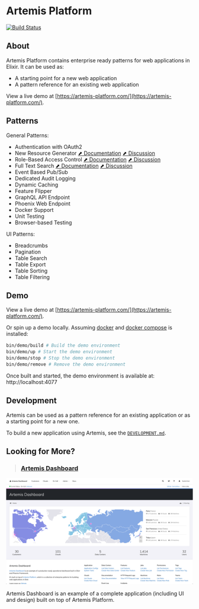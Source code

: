 # Artemis Platform

[![Build Status](https://travis-ci.com/artemis-platform/artemis_platform.svg?branch=master)](https://travis-ci.com/artemis-platform/artemis_platform)

## About

Artemis Platform contains enterprise ready patterns for web applications in Elixir. It can be used as:

- A starting point for a new web application
- A pattern reference for an existing web application

View a live demo at [https://artemis-platform.com/](https://artemis-platform.com/).

## Patterns

General Patterns:

- Authentication with OAuth2
- New Resource Generator [⬈ Documentation](https://github.com/artemis-platform/artemis_platform/wiki/New-Resource-Generator) [⬈ Discussion](https://github.com/artemis-platform/artemis_platform/issues/81)
- Role-Based Access Control [⬈ Documentation](https://github.com/artemis-platform/artemis_platform/wiki/Role-Based-Access-Control) [⬈ Discussion](https://github.com/artemis-platform/artemis_platform/issues/12)
- Full Text Search [⬈ Documentation](https://github.com/artemis-platform/artemis_platform/wiki/Full-Text-Search) [⬈ Discussion](https://github.com/artemis-platform/artemis_platform/issues/13)
- Event Based Pub/Sub
- Dedicated Audit Logging
- Dynamic Caching
- Feature Flipper
- GraphQL API Endpoint
- Phoenix Web Endpoint
- Docker Support
- Unit Testing
- Browser-based Testing

UI Patterns:

- Breadcrumbs
- Pagination
- Table Search
- Table Export
- Table Sorting
- Table Filtering

## Demo

View a live demo at [https://artemis-platform.com/](https://artemis-platform.com/).

Or spin up a demo locally. Assuming [docker](https://www.docker.com/) and [docker compose](https://docs.docker.com/compose/) is installed:

```bash
bin/demo/build # Build the demo environment
bin/demo/up # Start the demo environment
bin/demo/stop # Stop the demo environment
bin/demo/remove # Remove the demo environment
```

Once built and started, the demo environment is available at: http://localhost:4077

## Development

Artemis can be used as a pattern reference for an existing application or as a starting point for a new one.

To build a new application using Artemis, see the [`DEVELOPMENT.md`](DEVELOPMENT.md).

## Looking for More?

> ### [Artemis Dashboard](https://github.com/artemis-platform/artemis_dashboard)

[![Artemis Dashboard Home](https://github.com/artemis-platform/artemis_dashboard/blob/master/docs/artemis-dashboard-home.png)](https://github.com/artemis-platform/artemis_dashboard)

Artemis Dashboard is an example of a complete application (including UI and design) built on top of Artemis Platform.
